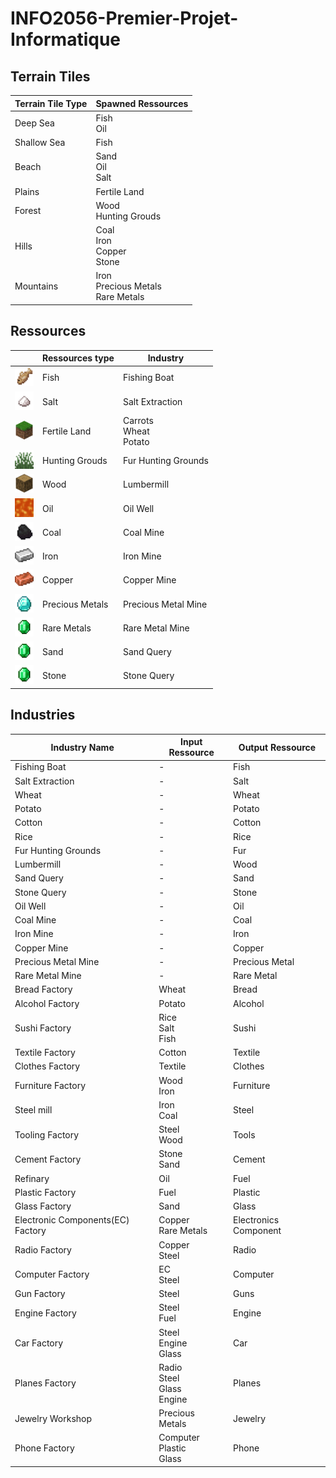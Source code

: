 # INFO2056-Premier-Projet-Informatique

## Terrain Tiles

| Terrain Tile Type | Spawned Ressources                      |
| ----------------- | --------------------------------------- |
| Deep Sea          | Fish<br>Oil                             |
| Shallow Sea       | Fish                                    |
| Beach             | Sand<br>Oil<br>Salt                     |
| Plains            | Fertile Land                            |
| Forest            | Wood<br>Hunting Grouds                  |
| Hills             | Coal<br>Iron<br>Copper<br>Stone         |
| Mountains         | Iron<br>Precious Metals<br>Rare Metals  |

## Ressources

|                                                                           | Ressources type | Industry                   |
| ------------------------------------------------------------------------- | --------------- | ------------------         |
|<img src="./docs/image/fish.webp" alt="drawing" style="width:30px"/>       | Fish            | Fishing Boat               |
|<img src="./docs/image/salt.png" alt="drawing" style="width:30px"/>        | Salt            | Salt Extraction            |
|<img src="./docs/image/grass.webp" alt="drawing" style="width:30px"/>      | Fertile Land    | Carrots<br>Wheat<br>Potato |
|<img src="./docs/image/tall_grass.webp" alt="drawing" style="width:30px"/> | Hunting Grouds  | Fur Hunting Grounds        |
|<img src="./docs/image/wood.webp" alt="drawing" style="width:30px"/>       | Wood            | Lumbermill                 |
|<img src="./docs/image/lava.webp" alt="drawing" style="width:30px"/>       | Oil             | Oil Well                   |
|<img src="./docs/image/coal.webp" alt="drawing" style="width:30px"/>       | Coal            | Coal Mine                  |
|<img src="./docs/image/iron.webp" alt="drawing" style="width:30px"/>       | Iron            | Iron Mine                  |
|<img src="./docs/image/copper.webp" alt="drawing" style="width:30px"/>     | Copper          | Copper Mine                |
|<img src="./docs/image/diamond.webp" alt="drawing" style="width:30px"/>    | Precious Metals | Precious Metal Mine        |
|<img src="./docs/image/emerald.webp" alt="drawing" style="width:30px"/>    | Rare Metals     | Rare Metal Mine            |
|<img src="./docs/image/emerald.webp" alt="drawing" style="width:30px"/>    | Sand            | Sand Query                 |
|<img src="./docs/image/emerald.webp" alt="drawing" style="width:30px"/>    | Stone           | Stone Query                |


## Industries
 
| Industry Name                     | Input Ressource                         | Output Ressource              |
| --------------------------------- | --------------------------------------- | ----------------------------- |
| Fishing Boat                      | -                                       | Fish                          |
| Salt Extraction                   | -                                       | Salt                          |
| Wheat                             | -                                       | Wheat                         |
| Potato                            | -                                       | Potato                        |
| Cotton                            | -                                       | Cotton                        |
| Rice                              | -                                       | Rice                          |
| Fur Hunting Grounds               | -                                       | Fur                           |
| Lumbermill                        | -                                       | Wood                          |
| Sand Query                        | -                                       | Sand                          |
| Stone Query                       | -                                       | Stone                         |
| Oil Well                          | -                                       | Oil                           |
| Coal Mine                         | -                                       | Coal                          |
| Iron Mine                         | -                                       | Iron                          |
| Copper Mine                       | -                                       | Copper                        |
| Precious Metal Mine               | -                                       | Precious Metal                |
| Rare Metal Mine                   | -                                       | Rare Metal                    |
| Bread Factory                     | Wheat                                   | Bread                         |
| Alcohol Factory                   | Potato                                  | Alcohol                       |
| Sushi Factory                     | Rice<br>Salt<br>Fish                    | Sushi                         |
| Textile Factory                   | Cotton                                  | Textile                       |
| Clothes Factory                   | Textile                                 | Clothes                       |
| Furniture Factory                 | Wood<br>Iron                            | Furniture                     |
| Steel mill                        | Iron<br>Coal                            | Steel                         |
| Tooling Factory                   | Steel<br>Wood                           | Tools                         |
| Cement Factory                    | Stone<br>Sand                           | Cement                        |
| Refinary                          | Oil                                     | Fuel                          |
| Plastic Factory                   | Fuel                                    | Plastic                       |
| Glass Factory                     | Sand                                    | Glass                         |
| Electronic Components(EC) Factory | Copper<br>Rare Metals                   | Electronics Component         |
| Radio Factory                     | Copper<br>Steel                         | Radio                         |
| Computer Factory                  | EC<br>Steel                             | Computer                      |
| Gun Factory                       | Steel                                   | Guns                          |
| Engine Factory                    | Steel<br>Fuel                           | Engine                        |
| Car Factory                       | Steel<br>Engine<br>Glass                | Car                           |
| Planes Factory                    | Radio<br>Steel<br>Glass<br>Engine       | Planes                        |
| Jewelry Workshop                  | Precious Metals                         | Jewelry                       |
| Phone Factory                     | Computer<br>Plastic<br>Glass            | Phone                         |